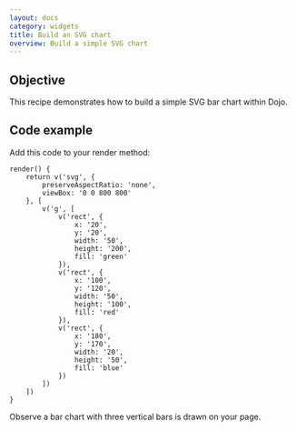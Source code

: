 ```yaml
---
layout: docs
category: widgets
title: Build an SVG chart
overview: Build a simple SVG chart 
---
```


## Objective

This recipe demonstrates how to build a simple SVG bar chart within Dojo.

## Code example

Add this code to your render method:

```
render() {
    return v('svg', {
        preserveAspectRatio: 'none',
        viewBox: '0 0 800 800'
    }, [
        v('g', [
            v('rect', {
                x: '20',
                y: '20',
                width: '50',
                height: '200',
                fill: 'green'
            }),
            v('rect', {
                x: '100',
                y: '120',
                width: '50',
                height: '100',
                fill: 'red'
            }),
            v('rect', {
                x: '180',
                y: '170',
                width: '20',
                height: '50',
                fill: 'blue'
            })
        ])
    ])
}
```

Observe a bar chart with three vertical bars is drawn on your page.

